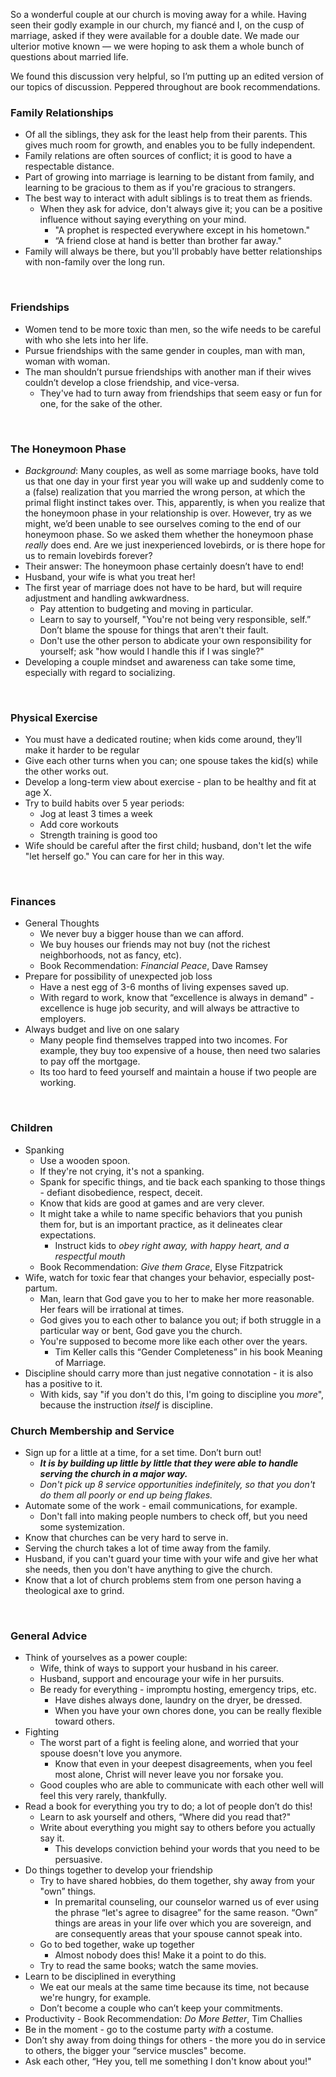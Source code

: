 So a wonderful couple at our church is moving away for a while. Having seen their godly example in our church, my fiancé and I, on the cusp of marriage, asked if they were available for a double date. We made our ulterior motive known — we were hoping to ask them a whole bunch of questions about married life.

We found this discussion very helpful, so I’m putting up an edited version of our topics of discussion. Peppered throughout are book recommendations.

### Family Relationships
-   Of all the siblings, they ask for the least help from their parents. This gives much room for growth, and enables you to be fully independent.
-   Family relations are often sources of conflict; it is good to have a respectable distance.
-   Part of growing into marriage is learning to be distant from family, and learning to be gracious to them as if you're gracious to strangers.
-   The best way to interact with adult siblings is to treat them as friends.
    -   When they ask for advice, don't always give it; you can be a positive influence without saying everything on your mind.
        -   "A prophet is respected everywhere except in his hometown."
        -   “A friend close at hand is better than brother far away."
-   Family will always be there, but you'll probably have better relationships with non-family over the long run.
<br>

### Friendships
-   Women tend to be more toxic than men, so the wife needs to be careful with who she lets into her life.
-   Pursue friendships with the same gender in couples, man with man, woman with woman.
-   The man shouldn’t pursue friendships with another man if their wives couldn’t develop a close friendship, and vice-versa.
    -   They've had to turn away from friendships that seem easy or fun for one, for the sake of the other.
<br>

### The Honeymoon Phase
-   _Background_: Many couples, as well as some marriage books, have told us that one day in your first year you will wake up and suddenly come to a (false) realization that you married the wrong person, at which the primal flight instinct takes over. This, apparently, is when you realize that the honeymoon phase in your relationship is over. However, try as we might, we’d been unable to see ourselves coming to the end of our honeymoon phase. So we asked them whether the honeymoon phase _really_ does end. Are we just inexperienced lovebirds, or is there hope for us to remain lovebirds forever?    
-   Their answer: The honeymoon phase certainly doesn’t have to end!
-   Husband, your wife is what you treat her!
-   The first year of marriage does not have to be hard, but will require adjustment and handling awkwardness.
    -   Pay attention to budgeting and moving in particular.
    -   Learn to say to yourself, "You're not being very responsible, self.” Don’t blame the spouse for things that aren't their fault.    
    -   Don't use the other person to abdicate your own responsibility for yourself; ask "how would I handle this if I was single?"
-   Developing a couple mindset and awareness can take some time, especially with regard to socializing.
<br>

### Physical Exercise
-   You must have a dedicated routine; when kids come around, they’ll make it harder to be regular   
-   Give each other turns when you can; one spouse takes the kid(s) while the other works out.
-   Develop a long-term view about exercise - plan to be healthy and fit at age X.
-   Try to build habits over 5 year periods:
    -   Jog at least 3 times a week
    -   Add core workouts
    -   Strength training is good too
-   Wife should be careful after the first child; husband, don't let the wife "let herself go." You can care for her in this way.
<br>

### Finances
-   General Thoughts    
    -   We never buy a bigger house than we can afford.
    -   We buy houses our friends may not buy (not the richest neighborhoods, not as fancy, etc).
    -   Book Recommendation: _Financial Peace_, Dave Ramsey
-   Prepare for possibility of unexpected job loss
    -   Have a nest egg of 3-6 months of living expenses saved up.
    -   With regard to work, know that “excellence is always in demand" - excellence is huge job security, and will always be attractive to employers.
-   Always budget and live on one salary
    -   Many people find themselves trapped into two incomes. For example, they buy too expensive of a house, then need two salaries to pay off the mortgage.
    -   Its too hard to feed yourself and maintain a house if two people are working.
<br>

### Children
-   Spanking
    -   Use a wooden spoon.
    -   If they're not crying, it's not a spanking.
    -   Spank for specific things, and tie back each spanking to those things - defiant disobedience, respect, deceit.
    -   Know that kids are good at games and are very clever.
    -   It might take a while to name specific behaviors that you punish them for, but is an important practice, as it delineates clear expectations.
        -   Instruct kids to *obey right away, with happy heart, and a respectful mouth*    
    -   Book Recommendation: _Give them Grace_, Elyse Fitzpatrick
-   Wife, watch for toxic fear that changes your behavior, especially post-partum.
    -   Man, learn that God gave you to her to make her more reasonable. Her fears will be irrational at times.
    -   God gives you to each other to balance you out; if both struggle in a particular way or bent, God gave you the church.
    -   You're supposed to become more like each other over the years.
        -   Tim Keller calls this “Gender Completeness” in his book Meaning of Marriage.
-   Discipline should carry more than just negative connotation - it is also has a positive to it.
    -   With kids, say "if you don't do this, I'm going to discipline you _more_", because the instruction _itself_ is discipline.

### Church Membership and Service
-   Sign up for a little at a time, for a set time. Don’t burn out!
    -   ***It is by building up little by little that they were able to handle serving the church in a major way.***
    -   *Don't pick up 8 service opportunities indefinitely, so that you don't do them all poorly or end up being flakes.*
-   Automate some of the work - email communications, for example.
    -   Don't fall into making people numbers to check off, but you need some systemization.
-   Know that churches can be very hard to serve in.
-   Serving the church takes a lot of time away from the family.
-   Husband, if you can't guard your time with your wife and give her what she needs, then you don't have anything to give the church.
-   Know that a lot of church problems stem from one person having a theological axe to grind.
<br>

### General Advice
-   Think of yourselves as a power couple:
    -   Wife, think of ways to support your husband in his career.
    -   Husband, support and encourage your wife in her pursuits.
    -   Be ready for everything - impromptu hosting, emergency trips, etc.
        -   Have dishes always done, laundry on the dryer, be dressed.
        -   When you have your own chores done, you can be really flexible toward others.
-   Fighting
    -   The worst part of a fight is feeling alone, and worried that your spouse doesn't love you anymore.
        -   Know that even in your deepest disagreements, when you feel most alone, Christ will never leave you nor forsake you.
    -   Good couples who are able to communicate with each other well will feel this very rarely, thankfully.
-   Read a book for everything you try to do; a lot of people don’t do this!
    -   Learn to ask yourself and others, “Where did you read that?"
    -   Write about everything you might say to others before you actually say it.
        -   This develops conviction behind your words that you need to be persuasive.
-   Do things together to develop your friendship
    -   Try to have shared hobbies, do them together, shy away from your "own” things.    
        -   In premarital counseling, our counselor warned us of ever using the phrase “let's agree to disagree” for the same reason. “Own” things are areas in your life over which you are sovereign, and are consequently areas that your spouse cannot speak into.    
    -   Go to bed together, wake up together
        -   Almost nobody does this! Make it a point to do this.
    -   Try to read the same books; watch the same movies.
-   Learn to be disciplined in everything
    -   We eat our meals at the same time because its time, not because we're hungry, for example.
    -   Don’t become a couple who can’t keep your commitments.
-   Productivity - Book Recommendation: _Do More Better_, Tim Challies
-   Be in the moment - go to the costume party _with_ a costume.
-   Don’t shy away from doing things for others - the more you do in service to others, the bigger your “service muscles" become.
-   Ask each other, “Hey you, tell me something I don't know about you!"
